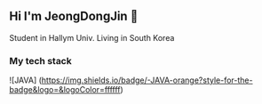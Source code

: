 ## Hi I'm JeongDongJin 👋

Student in Hallym Univ.
Living in South Korea

### My tech stack
![JAVA] (https://img.shields.io/badge/-JAVA-orange?style-for-the-badge&logo=&logoColor=ffffff)
<!--
**Jin1751/Jin1751** is a ✨ _special_ ✨ repository because its `README.md` (this file) appears on your GitHub profile.

Here are some ideas to get you started:

- 🔭 I’m currently working on ...
- 🌱 I’m currently learning ...
- 👯 I’m looking to collaborate on ...
- 🤔 I’m looking for help with ...
- 💬 Ask me about ...
- 📫 How to reach me: ...
- 😄 Pronouns: ...
- ⚡ Fun fact: ...
-->
